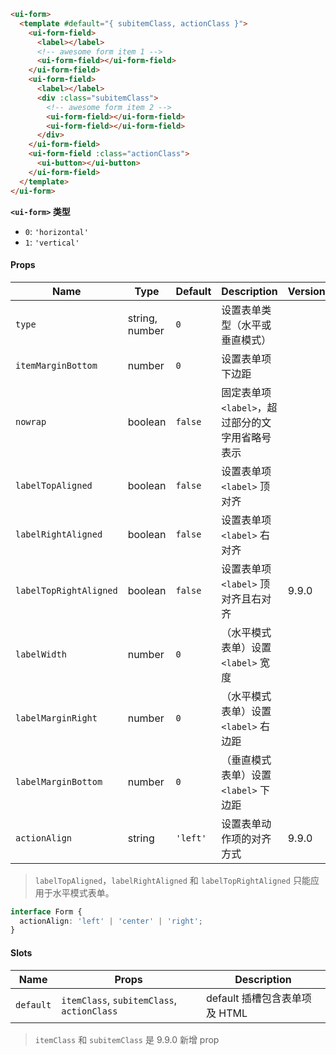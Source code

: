 ```html
<ui-form>
  <template #default="{ subitemClass, actionClass }">
    <ui-form-field>
      <label></label>
      <!-- awesome form item 1 -->
      <ui-form-field></ui-form-field>
    </ui-form-field>
    <ui-form-field>
      <label></label>
      <div :class="subitemClass">
        <!-- awesome form item 2 -->
        <ui-form-field></ui-form-field>
        <ui-form-field></ui-form-field>
      </div>
    </ui-form-field>
    <ui-form-field :class="actionClass">
      <ui-button></ui-button>
    </ui-form-field>
  </template>
</ui-form>
```

**`<ui-form>` 类型**

- `0`: `'horizontal'`
- `1`: `'vertical'`

#### Props

| Name                   | Type           | Default  | Description                                      | Version |
| ---------------------- | -------------- | -------- | ------------------------------------------------ | ------- |
| `type`                 | string, number | `0`      | 设置表单类型（水平或垂直模式）                   |         |
| `itemMarginBottom`     | number         | `0`      | 设置表单项下边距                                 |         |
| `nowrap`               | boolean        | `false`  | 固定表单项 `<label>`，超过部分的文字用省略号表示 |         |
| `labelTopAligned`      | boolean        | `false`  | 设置表单项 `<label>` 顶对齐                      |         |
| `labelRightAligned`    | boolean        | `false`  | 设置表单项 `<label>` 右对齐                      |         |
| `labelTopRightAligned` | boolean        | `false`  | 设置表单项 `<label>` 顶对齐且右对齐              | 9.9.0   |
| `labelWidth`           | number         | `0`      | （水平模式表单）设置 `<label>` 宽度              |         |
| `labelMarginRight`     | number         | `0`      | （水平模式表单）设置 `<label>` 右边距            |         |
| `labelMarginBottom`    | number         | `0`      | （垂直模式表单）设置 `<label>` 下边距            |         |
| `actionAlign`          | string         | `'left'` | 设置表单动作项的对齐方式                         | 9.9.0   |

> `labelTopAligned`，`labelRightAligned` 和 `labelTopRightAligned` 只能应用于水平模式表单。

```ts
interface Form {
  actionAlign: 'left' | 'center' | 'right';
}
```

#### Slots

| Name      | Props                                      | Description                   |
| --------- | ------------------------------------------ | ----------------------------- |
| `default` | `itemClass`, `subitemClass`, `actionClass` | default 插槽包含表单项及 HTML |

> `itemClass` 和 `subitemClass` 是 9.9.0 新增 prop
